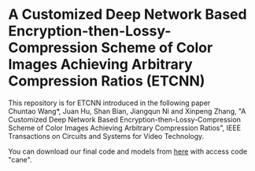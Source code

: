 # A Customized Deep Network Based Encryption-then-Lossy-Compression Scheme of Color Images Achieving Arbitrary Compression Ratios (ETCNN)
This repository is for ETCNN introduced in the following paper
<br>
Chuntao Wang*, Juan Hu, Shan Bian, Jiangqun Ni and Xinpeng Zhang, "A Customized Deep Network Based Encryption-then-Lossy-Compression Scheme of Color Images Achieving Arbitrary Compression Ratios", IEEE Transactions on Circuits and Systems for Video Technology.

You can download our final code and models from <a href="http://write.blog.csdn.net/postlist" target="_blank">here</a> with access code "cane".
